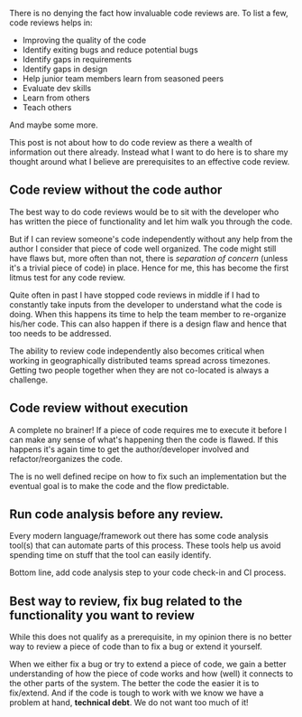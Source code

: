 There is no denying the fact how invaluable code reviews are. To list a few, code reviews helps in:
- Improving the quality of the code
- Identify exiting bugs and reduce potential bugs
- Identify gaps in requirements
- Identify gaps in design
- Help junior team members learn from seasoned peers
- Evaluate dev skills
- Learn from others
- Teach others

And maybe some more.

This post is not about how to do code review as there a wealth of information out there already. Instead what I want to do here is to share my thought around what I believe are prerequisites to an effective code review.

## Code review without the code author
The best way to do code reviews would be to sit with the developer who has written the piece of functionality and let him walk you through the code.

But if I can review someone's code independently without any help from the author I consider that piece of code well organized. The code might still have flaws but, more often than not, there is *separation of concern* (unless it's a trivial piece of code) in place. Hence for me, this has become the first litmus test for any code review. 

Quite often in past I have stopped code reviews in middle if I had to constantly take inputs from the developer to understand what the code is doing. When this happens its time to help the team member to re-organize his/her code. This can also happen if there is a design flaw and hence that too needs to be addressed.

The ability to review code independently also becomes critical when working in geographically distributed teams spread across timezones. Getting two people together when they are not co-located is always a challenge. 

## Code review without execution
A complete no brainer! If a piece of code requires me to execute it before I can make any sense of what's happening then the code is flawed. If this happens it's again time to get the author/developer involved and refactor/reorganizes the code. 

The is no well defined recipe on how to fix such an implementation but the eventual goal is to make the code and the flow predictable.

## Run code analysis before any review.
Every modern language/framework out there has some code analysis tool(s) that can automate parts of this process. These tools help us avoid spending time on stuff that the tool can easily identify. 

Bottom line, add code analysis step to your code check-in and CI process.

## Best way to review, fix bug related to the functionality you want to review
While this does not qualify as a prerequisite, in my opinion there is no better way to review a piece of code than to fix a bug or extend it yourself.

When we either fix a bug or try to extend a piece of code, we gain a better understanding of how the piece of code works and how (well) it connects to the other parts of the system. The better the code the easier it is to fix/extend. And if the code is tough to work with we know we have a problem at hand, **technical debt**. We do not want too much of it!